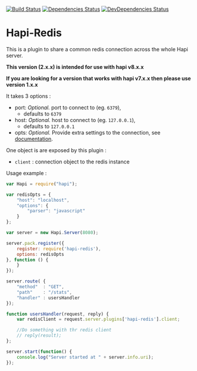 [![Build Status](https://secure.travis-ci.org/sandfox/node-hapi-redis.png)](http://travis-ci.org/sandfox/node-hapi-redis)
[![Dependencies Status](https://david-dm.org/sandfox/node-hapi-redis.png)](https://david-dm.org/sandfox/node-hapi-redis)
[![DevDependencies Status](https://david-dm.org/sandfox/node-hapi-redis/dev-status.png)](https://david-dm.org/sandfox/node-hapi-redis#info=devDependencies)

# Hapi-Redis

This is a plugin to share a common redis connection across the whole Hapi server.

__This version (2.x.x) is intended for use with hapi v8.x.x__

__If you are looking for a version that works with hapi v7.x.x then please use version 1.x.x__

It takes 3 options :

- port: *Optional.* port to connect to (eg. `6379`),
    - defaults to `6379`
- host: *Optional.* host to connect to (eg. `127.0.0.1`),
    - defaults to `127.0.0.1`
- opts: *Optional.* Provide extra settings to the connection, see [documentation](https://github.com/mranney/node_redis#rediscreateclientport-host-options).

One object is are exposed by this plugin :

- `client` : connection object to the redis instance

Usage example :
```js
var Hapi = require("hapi");

var redisOpts = {
    "host": "localhost",
    "options": {
        "parser": "javascript"
    }
};

var server = new Hapi.Server(8080);

server.pack.register({
    register: require('hapi-redis'),
    options: redisOpts
}, function () {
    }
});

server.route( {
    "method"  : "GET",
    "path"    : "/stats",
    "handler" : usersHandler
});

function usersHandler(request, reply) {
    var redisClient = request.server.plugins['hapi-redis'].client;

    //Do something with thr redis client
    // reply(result);
};

server.start(function() {
    console.log("Server started at " + server.info.uri);
});
```
